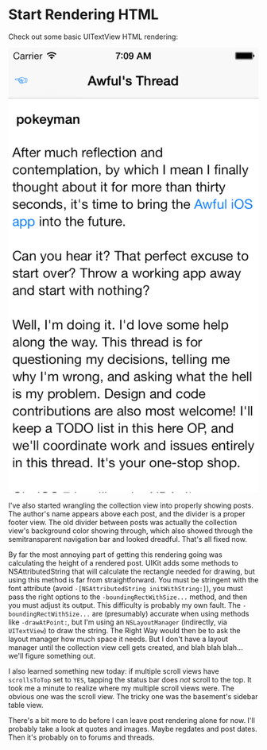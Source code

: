 Start Rendering HTML
====================

Check out some basic UITextView HTML rendering:

![A screenshot showing basic post formatting](screenshots/start-rendering-html.png)

I've also started wrangling the collection view into properly showing posts. The author's name appears above each post, and the divider is a proper footer view. The old divider between posts was actually the collection view's background color showing through, which also showed through the semitransparent navigation bar and looked dreadful. That's all fixed now.

By far the most annoying part of getting this rendering going was calculating the height of a rendered post. UIKit adds some methods to NSAttributedString that will calculate the rectangle needed for drawing, but using this method is far from straightforward. You must be stringent with the font attribute (avoid `-[NSAttributedString initWithString:]`), you must pass the right options to the `-boundingRectWithSize...` method, and then you must adjust its output. This difficulty is probably my own fault. The `-boundingRectWithSize...` are (presumably) accurate when using methods like `-drawAtPoint:`, but I'm using an `NSLayoutManager` (indirectly, via `UITextView`) to draw the string. The Right Way would then be to ask the layout manager how much space it needs. But I don't have a layout manager until the collection view cell gets created, and blah blah blah... we'll figure something out.

I also learned something new today: if multiple scroll views have `scrollsToTop` set to `YES`, tapping the status bar does *not* scroll to the top. It took me a minute to realize where my multiple scroll views were. The obvious one was the scroll view. The tricky one was the basement's sidebar table view.

There's a bit more to do before I can leave post rendering alone for now. I'll probably take a look at quotes and images. Maybe regdates and post dates. Then it's probably on to forums and threads.
